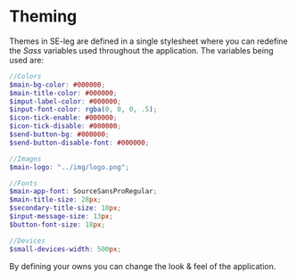 # Theming

Themes in SE-leg are defined in a single stylesheet where you can redefine the _Sass_ variables used throughout the application. The variables being used are:

```scss
//Colors
$main-bg-color: #000000;
$main-title-color: #000000;
$imput-label-color: #000000;
$input-font-color: rgba(0, 0, 0, .5);
$icon-tick-enable: #000000;
$icon-tick-disable: #000000;
$send-button-bg: #000000;
$send-button-disable-font: #000000;

//Images
$main-logo: "../img/logo.png";

//Fonts
$main-app-font: SourceSansProRegular;
$main-title-size: 28px;
$secondary-title-size: 18px;
$input-message-size: 13px;
$button-font-size: 18px;

//Devices
$small-devices-width: 500px;
```

By defining your owns you can change the look & feel of the application.